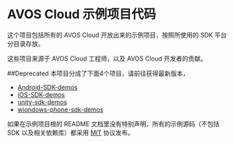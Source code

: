 # AVOS Cloud 示例项目代码


这个项目包括所有的 AVOS Cloud 开放出来的示例项目，按照所使用的 SDK 平台分目录存放。

这些项目来源于 AVOS Cloud 工程师，以及 AVOS Cloud 开发者的贡献。

##Deprecated
本项目分成了下面4个项目，请前往获得最新版本，

* [Android-SDK-demos](https://github.com/avoscloud/Android-SDK-demos)
* [iOS-SDK-demos](https://github.com/avoscloud/iOS-SDK-demos)
* [unity-sdk-demos](https://github.com/avoscloud/unity-sdk-demos)
* [wiondows-phone-sdk-demos](https://github.com/avoscloud/wiondows-phone-sdk-demos)

如果在示例项目根的 README  文档里没有特别声明，所有的示例源码（不包括 SDK 以及相关依赖库）都采用 [MIT](http://opensource.org/licenses/MIT) 协议发布。

